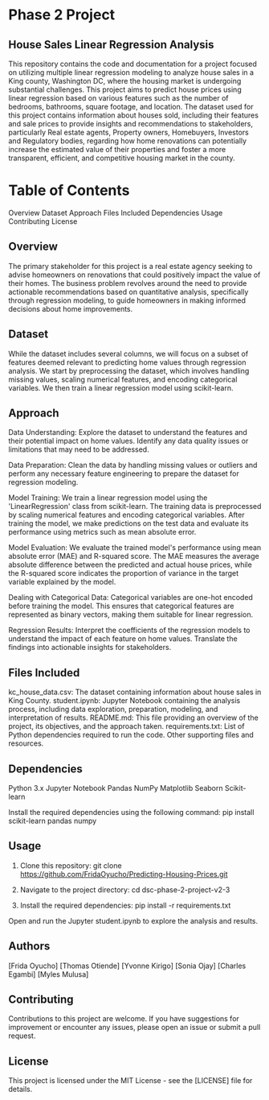 # Phase 2 Project 


## House Sales Linear Regression Analysis

This repository contains the code and documentation for a project focused on utilizing multiple linear regression modeling to analyze house sales in a King county, Washington DC, where the housing market is undergoing substantial challenges. This project aims to predict house prices using linear regression based on various features such as the number of bedrooms, bathrooms, square footage, and location. The dataset used for this project contains information about houses sold, including their features and sale prices to provide insights and recommendations to stakeholders, particularly Real estate agents, Property owners, Homebuyers, Investors and Regulatory bodies, regarding how home renovations can potentially increase the estimated value of their properties and foster a more transparent, efficient, and competitive housing market in the county.


# Table of Contents

Overview
Dataset
Approach
Files Included
Dependencies
Usage
Contributing
License


## Overview

The primary stakeholder for this project is a real estate agency seeking to advise homeowners on renovations that could positively impact the value of their homes. The business problem revolves around the need to provide actionable recommendations based on quantitative analysis, specifically through regression modeling, to guide homeowners in making informed decisions about home improvements. 


## Dataset

While the dataset includes several columns, we will focus on a subset of features deemed relevant to predicting home values through regression analysis.
We start by preprocessing the dataset, which involves handling missing values, scaling numerical features, and encoding categorical variables. We then train a linear regression model using scikit-learn.


## Approach

Data Understanding: Explore the dataset to understand the features and their potential impact on home values. Identify any data quality issues or limitations that may need to be addressed.

Data Preparation: Clean the data by handling missing values or outliers and perform any necessary feature engineering to prepare the dataset for regression modeling.

Model Training: We train a linear regression model using the 'LinearRegression' class from scikit-learn. The training data is preprocessed by scaling numerical features and encoding categorical variables. After training the model, we make predictions on the test data and evaluate its performance using metrics such as mean absolute error.

Model Evaluation: We evaluate the trained model's performance using mean absolute error (MAE) and R-squared score. The MAE measures the average absolute difference between the predicted and actual house prices, while the R-squared score indicates the proportion of variance in the target variable explained by the model.

Dealing with Categorical Data: Categorical variables are one-hot encoded before training the model. This ensures that categorical features are represented as binary vectors, making them suitable for linear regression.

Regression Results: Interpret the coefficients of the regression models to understand the impact of each feature on home values. Translate the findings into actionable insights for stakeholders.


## Files Included
kc_house_data.csv: The dataset containing information about house sales in King County.
student.ipynb: Jupyter Notebook containing the analysis process, including data exploration, preparation, modeling, and interpretation of results.
README.md: This file providing an overview of the project, its objectives, and the approach taken.
requirements.txt: List of Python dependencies required to run the code.
Other supporting files and resources.


## Dependencies
Python 3.x
Jupyter Notebook
Pandas
NumPy
Matplotlib
Seaborn
Scikit-learn

Install the required dependencies using the following command:
pip install scikit-learn pandas numpy


## Usage

1. Clone this repository:
git clone https://github.com/FridaOyucho/Predicting-Housing-Prices.git

2. Navigate to the project directory:
cd dsc-phase-2-project-v2-3

3. Install the required dependencies:
pip install -r requirements.txt

Open and run the Jupyter student.ipynb to explore the analysis and results.


## Authors
[Frida Oyucho]
[Thomas Otiende]
[Yvonne Kirigo]
[Sonia Ojay]
[Charles Egambi]
[Myles Mulusa]


## Contributing
Contributions to this project are welcome. If you have suggestions for improvement or encounter any issues, please open an issue or submit a pull request.


## License

This project is licensed under the MIT License - see the [LICENSE] file for details.
